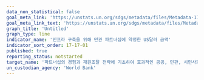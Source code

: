 ```yaml
---
data_non_statistical: false
goal_meta_link: 'https://unstats.un.org/sdgs/metadata/files/Metadata-17-17-01.pdf'
goal_meta_link_text: 'https://unstats.un.org/sdgs/metadata/files/Metadata-17-17-01.pdf'
graph_title: 'Untitled'
graph_type: line
indicator_name: '인프라 구축을 위해 민관 파트너십에 약정한 US달러 금액'
indicator_sort_order: 17-17-01
published: true
reporting_status: notstarted
target_name: '파트너십의 경험과 재원조달 전략에 기초하여 효과적인 공공, 민관, 시민사회 간 파트너십 권장 및 촉진'
un_custodian_agency: 'World Bank'
---
```

